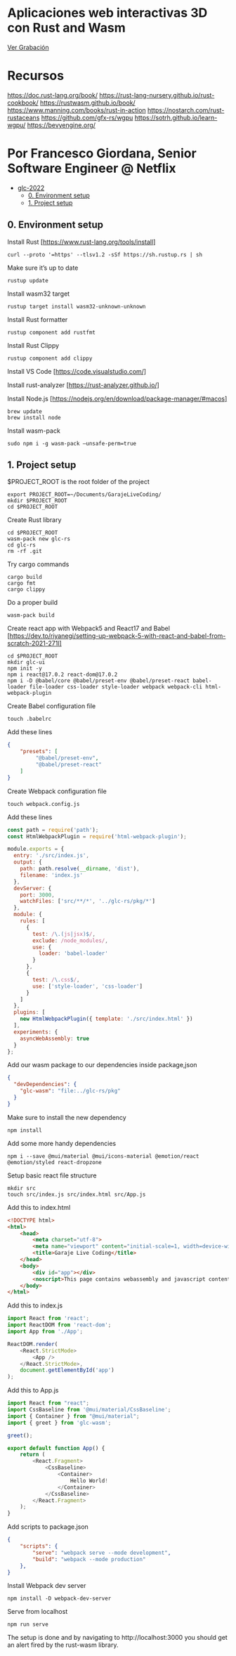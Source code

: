# Aplicaciones web interactivas 3D con Rust and Wasm
[Ver Grabación](https://youtu.be/8mgAepRZrig)

# Recursos
https://doc.rust-lang.org/book/
https://rust-lang-nursery.github.io/rust-cookbook/
https://rustwasm.github.io/book/
https://www.manning.com/books/rust-in-action
https://nostarch.com/rust-rustaceans
https://github.com/gfx-rs/wgpu
https://sotrh.github.io/learn-wgpu/
https://bevyengine.org/

# Por Francesco Giordana, Senior Software Engineer @ Netflix

- [glc-2022](#glc-2022)
  - [0. Environment setup](#0-environment-setup)
  - [1. Project setup](#1-project-setup)

## 0. Environment setup
Install Rust [https://www.rust-lang.org/tools/install]
```
curl --proto '=https' --tlsv1.2 -sSf https://sh.rustup.rs | sh
```

Make sure it’s up to date
```
rustup update
```

Install wasm32 target
```
rustup target install wasm32-unknown-unknown
```

Install Rust formatter
```
rustup component add rustfmt
```

Install Rust Clippy
```
rustup component add clippy
```

Install VS Code [https://code.visualstudio.com/]

Install rust-analyzer [https://rust-analyzer.github.io/]

Install Node.js [https://nodejs.org/en/download/package-manager/#macos]
```
brew update
brew install node
```

Install wasm-pack
```
sudo npm i -g wasm-pack –unsafe-perm=true
```

## 1. Project setup

$PROJECT_ROOT is the root folder of the project
```
export PROJECT_ROOT=~/Documents/GarajeLiveCoding/
mkdir $PROJECT_ROOT
cd $PROJECT_ROOT
```

Create Rust library
```
cd $PROJECT_ROOT
wasm-pack new glc-rs
cd glc-rs
rm -rf .git
```

Try cargo commands
```
cargo build
cargo fmt
cargo clippy
```

Do a proper build
```
wasm-pack build
```

Create react app with Webpack5 and React17 and Babel [https://dev.to/riyanegi/setting-up-webpack-5-with-react-and-babel-from-scratch-2021-271l]
```
cd $PROJECT_ROOT
mkdir glc-ui
npm init -y
npm i react@17.0.2 react-dom@17.0.2
npm i -D @babel/core @babel/preset-env @babel/preset-react babel-loader file-loader css-loader style-loader webpack webpack-cli html-webpack-plugin
```

Create Babel configuration file
```
touch .babelrc
```

Add these lines
```json
{
    "presets": [
         "@babel/preset-env",
         "@babel/preset-react"
    ]
}
```

Create Webpack configuration file
```
touch webpack.config.js
```

Add these lines
```js
const path = require('path');
const HtmlWebpackPlugin = require('html-webpack-plugin');

module.exports = {
  entry: './src/index.js',
  output: {
    path: path.resolve(__dirname, 'dist'),
    filename: 'index.js'
  },
  devServer: {
    port: 3000,
    watchFiles: ['src/**/*', '../glc-rs/pkg/*'] 
  },
  module: {
    rules: [
      {
        test: /\.(js|jsx)$/,
        exclude: /node_modules/,
        use: {
          loader: 'babel-loader'
        }
      },
      {
        test: /\.css$/,
        use: ['style-loader', 'css-loader']
      }
    ]
  },
  plugins: [
    new HtmlWebpackPlugin({ template: './src/index.html' })
  ],
  experiments: {
    asyncWebAssembly: true
  }
};
```

Add our wasm package to our dependencies inside package,json
```json
{
  "devDependencies": {
    "glc-wasm": "file:../glc-rs/pkg"
  }
}
```

Make sure to install the new dependency
```
npm install
```

Add some more handy dependencies
```
npm i --save @mui/material @mui/icons-material @emotion/react @emotion/styled react-dropzone
```

Setup basic react file structure
```
mkdir src
touch src/index.js src/index.html src/App.js
```

Add this to index.html
```html
<!DOCTYPE html>
<html>
    <head>
        <meta charset="utf-8">
        <meta name="viewport" content="initial-scale=1, width=device-width" />
        <title>Garaje Live Coding</title>
    </head>
    <body>
        <div id="app"></div>
        <noscript>This page contains webassembly and javascript content, please enable javascript in your browser.</noscript>
    </body>
</html>
```

Add this to index.js
```js
import React from 'react';
import ReactDOM from 'react-dom';
import App from './App';

ReactDOM.render(
    <React.StrictMode>
        <App />
    </React.StrictMode>,
    document.getElementById('app')
);
```

Add this to App.js
```js
import React from "react";
import CssBaseline from '@mui/material/CssBaseline';
import { Container } from "@mui/material";
import { greet } from 'glc-wasm';

greet();

export default function App() {
    return (
        <React.Fragment>
            <CssBaseline>
                <Container>
                    Hello World!
                </Container>
            </CssBaseline>
        </React.Fragment>
    );
}
```

Add scripts to package.json
```json
{
    "scripts": {
        "serve": "webpack serve --mode development",
        "build": "webpack --mode production" 
    },
}
```

Install Webpack dev server
```
npm install -D webpack-dev-server
```

Serve from localhost
```
npm run serve
```

The setup is done and by navigating to http://localhost:3000 you should get an alert fired by the rust-wasm library.

